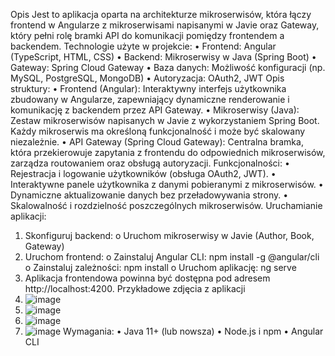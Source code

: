 Opis
Jest to aplikacja oparta na architekturze mikroserwisów, która łączy frontend w Angularze z mikroserwisami napisanymi w Javie oraz Gateway, który pełni rolę bramki API do komunikacji pomiędzy frontendem a backendem.
Technologie użyte w projekcie:
•	Frontend: Angular (TypeScript, HTML, CSS)
•	Backend: Mikroserwisy w Java (Spring Boot)
•	Gateway: Spring Cloud Gateway
•	Baza danych: Możliwość konfiguracji (np. MySQL, PostgreSQL, MongoDB)
•	Autoryzacja: OAuth2, JWT
Opis struktury:
•	Frontend (Angular): Interaktywny interfejs użytkownika zbudowany w Angularze, zapewniający dynamiczne renderowanie i komunikację z backendem przez API Gateway.
•	Mikroserwisy (Java): Zestaw mikroserwisów napisanych w Javie z wykorzystaniem Spring Boot. Każdy mikroserwis ma określoną funkcjonalność i może być skalowany niezależnie.
•	API Gateway (Spring Cloud Gateway): Centralna bramka, która przekierowuje zapytania z frontendu do odpowiednich mikroserwisów, zarządza routowaniem oraz obsługą autoryzacji.
Funkcjonalności:
•	Rejestracja i logowanie użytkowników (obsługa OAuth2, JWT).
•	Interaktywne panele użytkownika z danymi pobieranymi z mikroserwisów.
•	Dynamiczne aktualizowanie danych bez przeładowywania strony.
•	Skalowalność i rozdzielność poszczególnych mikroserwisów.
Uruchamianie aplikacji:
1.	Skonfiguruj backend:
o	Uruchom mikroserwisy w Javie (Author, Book, Gateway)
2.	Uruchom frontend:
o	Zainstaluj Angular CLI: npm install -g @angular/cli
o	Zainstaluj zależności: npm install
o	Uruchom aplikację: ng serve
3.	Aplikacja frontendowa powinna być dostępna pod adresem http://localhost:4200.
Przykładowe zdjęcia z aplikacji
1.	![image](https://github.com/user-attachments/assets/7158a2f4-fa9f-4e5a-a12c-fe6858a2f9cb)
2.	![image](https://github.com/user-attachments/assets/69238a32-f722-45f8-a9c9-2513a78cde81)
3.  ![image](https://github.com/user-attachments/assets/b9592e52-ff25-4b99-a19e-d178d88d334f)
4.  ![image](https://github.com/user-attachments/assets/04e81538-f69e-4b1a-abcc-4e441f567416)
Wymagania:
•	Java 11+ (lub nowsza)
•	Node.js i npm
•	Angular CLI

